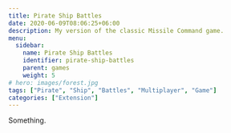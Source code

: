 ```yaml
---
title: Pirate Ship Battles
date: 2020-06-09T08:06:25+06:00
description: My version of the classic Missile Command game.
menu:
  sidebar:
    name: Pirate Ship Battles
    identifier: pirate-ship-battles
    parent: games
    weight: 5
# hero: images/forest.jpg
tags: ["Pirate", "Ship", "Battles", "Multiplayer", "Game"]
categories: ["Extension"]
---
```


Something.